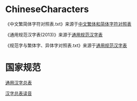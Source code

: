 # ChineseCharacters
《中文繁简体字符对照表.txt》来源于[中文繁体和简体字符对照表](http://ws.moe.edu.tw/001/Upload/userfiles/%E6%A8%99%E6%BA%96%E5%AD%97%E5%B0%8D%E7%85%A7%E7%B0%A1%E5%8C%96%E5%AD%97.pdf)

《通用规范汉字表(2013)》来源于[通用规范汉字表](https://zh.wiktionary.org/wiki/Appendix:%E9%80%9A%E7%94%A8%E8%A7%84%E8%8C%83%E6%B1%89%E5%AD%97%E8%A1%A8)

《规范字与繁体字、异体字对照表.txt》来源于[通用规范汉字表](https://zh.m.wikisource.org/zh-hans/%E9%80%9A%E7%94%A8%E8%A7%84%E8%8C%83%E6%B1%89%E5%AD%97%E8%A1%A8)

# 国家规范
[通用汉字总表](http://www.gov.cn/gzdt/att/att/site1/20130819/tygfhzb.pdf)

[汉字总表读音](http://unicode.org/L2/L2019/19160-adding-ktghz-2013.pdf)
